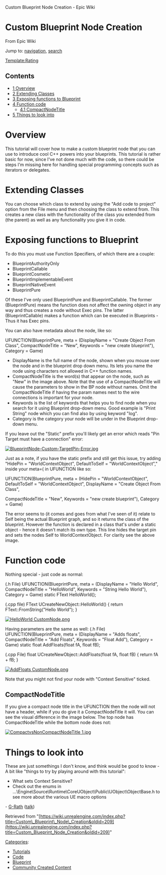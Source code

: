  Custom Blueprint Node Creation - Epic Wiki             

 

Custom Blueprint Node Creation
==============================

From Epic Wiki

Jump to: [navigation](#mw-head), [search](#p-search)

[Template:Rating](/index.php?title=Template:Rating&action=edit&redlink=1 "Template:Rating (page does not exist)")

Contents
--------

*   [1 Overview](#Overview)
*   [2 Extending Classes](#Extending_Classes)
*   [3 Exposing functions to Blueprint](#Exposing_functions_to_Blueprint)
*   [4 Function code](#Function_code)
    *   [4.1 CompactNodeTitle](#CompactNodeTitle)
*   [5 Things to look into](#Things_to_look_into)

Overview
========

This tutorial will cover how to make a custom blueprint node that you can use to introduce cool C++ powers into your blueprints. This tutorial is rather basic for now, since I've not done much with the code, so there could be steps I'm missing here for handling special programming concepts such as iterators or delegates.

Extending Classes
=================

You can choose which class to extend by using the "Add code to project" option from the File menu and then choosing the class to extend from. This creates a new class with the functionality of the class you extended from (the parent) as well as any functionality you give it in code.

Exposing functions to Blueprint
===============================

To do this you must use Function Specifiers, of which there are a couple:

*   BlueprintAuthorityOnly
*   BlueprintCallable
*   BlueprintCosmetic
*   BlueprintImplementableEvent
*   BlueprintNativeEvent
*   BlueprintPure

Of these I've only used BlueprintPure and BlueprintCallable. The former (BlueprintPure) means the function does not affect the owning object in any way and thus creates a node without Exec pins. The latter (BlueprintCallable) makes a function which can be executed in Blueprints - Thus it has Exec pins.

You can also have metadata about the node, like so:

<syntaxhighlight lang="Cpp"> UFUNCTION(BlueprintPure, meta = (DisplayName = "Create Object From Class", CompactNodeTitle = "New", Keywords = "new create blueprint"), Category = Game) </syntaxhighlight>

*   DisplayName is the full name of the node, shown when you mouse over the node and in the blueprint drop down menu. Its lets you name the node using characters not allowed in C++ function names.
*   CompactNodeTitle is the word(s) that appear on the node, such as "New" in the image above. Note that the use of a CompactNodeTitle will cause the parameters to show in the BP node without names. Omit the CompactNodeTitle if having the param names next to the wire connections is important for your node.
*   Keywords is the list of keywords that helps you to find node when you search for it using Blueprint drop-down menu. Good example is "Print String" node which you can find also by using keyword "log".
*   Category is the category your node will be under in the Blueprint drop-down menu.

If you leave out the "Static" prefix you'll likely get an error which reads "Pin Target must have a connection" error:

[![BlueprintNode-Custom-TargetPin-Error.jpg](https://d26ilriwvtzlb.cloudfront.net/a/a7/BlueprintNode-Custom-TargetPin-Error.jpg)](/index.php?title=File:BlueprintNode-Custom-TargetPin-Error.jpg)  

Just as a note, if you have the static prefix and still get this issue, try adding "HidePin = "WorldContextObject", DefaultToSelf = "WorldContextObject"," inside your meta=( in UFUNCTION like so:

<syntaxhighlight lang="Cpp"> UFUNCTION(BlueprintPure, meta = (HidePin = "WorldContextObject", DefaultToSelf = "WorldContextObject", DisplayName = "Create Object From Class",

CompactNodeTitle = "New", Keywords = "new create blueprint"), Category = Game)

</syntaxhighlight>

The error seems to (it comes and goes from what I've seen of it) relate to Self being the actual Blueprint graph, and so it returns the class of the blueprint. However the function is declared in a class that's under a static object - hence it doesn't match its own type. This line hides the target pin and sets the nodes Self to WorldContextObject. For clarity see the above image.

Function code
=============

Nothing special - just code as normal:

<syntaxhighlight lang="Cpp"> (.h File) UFUNCTION(BlueprintPure, meta = (DisplayName = "Hello World", CompactNodeTitle = "HelloWorld", Keywords = "String Hello World"), Category = Game) static FText HelloWorld();

(.cpp file) FText UCreateNewObject::HelloWorld() { return FText::FromString("Hello World"); } </syntaxhighlight>

[![HelloWorld CustomNode.png](https://d26ilriwvtzlb.cloudfront.net/f/f3/HelloWorld_CustomNode.png)](/index.php?title=File:HelloWorld_CustomNode.png)  

Having parameters are the same as well: <syntaxhighlight lang="Cpp"> (.h File) UFUNCTION(BlueprintPure, meta = (DisplayName = "Adds floats", CompactNodeTitle = "Add Floats", Keywords = "Float Add"), Category = Game) static float AddFloats(float fA, float fB);

(.cpp File) float UCreateNewObject::AddFloats(float fA, float fB) { return fA + fB; } </syntaxhighlight>

[![AddFloats CustomNode.png](https://d26ilriwvtzlb.cloudfront.net/2/2c/AddFloats_CustomNode.png)](/index.php?title=File:AddFloats_CustomNode.png)  

Note that you might not find your node with "Context Sensitive" ticked.

CompactNodeTitle
----------------

If you give a compact node title in the UFUNCTION then the node will not have a header, while if you do give it a CompactNodeTitle it will. You can see the visual difference in the image below. The top node has CompactNodeTitle while the bottom node does not:

[![CompactvsNonCompactNodeTitle 1.jpg](https://d26ilriwvtzlb.cloudfront.net/8/83/CompactvsNonCompactNodeTitle_1.jpg)](/index.php?title=File:CompactvsNonCompactNodeTitle_1.jpg)  

Things to look into
===================

These are just somethings I don't know, and think would be good to know - A bit like "things to try by playing around with this tutorial":

*   What sets Context Sensitive?
*   Check out the enums in ...\\Engine\\Source\\Runtime\\CoreUObject\\Public\\UObject\\ObjectBase.h to see more about the various UE macro options

\- [G-Rath](/index.php?title=User:G-Rath&action=edit&redlink=1 "User:G-Rath (page does not exist)") ([talk](/index.php?title=User_talk:G-Rath&action=edit&redlink=1 "User talk:G-Rath (page does not exist)"))

Retrieved from "[https://wiki.unrealengine.com/index.php?title=Custom\_Blueprint\_Node\_Creation&oldid=209](https://wiki.unrealengine.com/index.php?title=Custom_Blueprint_Node_Creation&oldid=209)"

[Categories](/index.php?title=Special:Categories "Special:Categories"):

*   [Tutorials](/index.php?title=Category:Tutorials&action=edit&redlink=1 "Category:Tutorials (page does not exist)")
*   [Code](/index.php?title=Category:Code "Category:Code")
*   [Blueprint](/index.php?title=Category:Blueprint "Category:Blueprint")
*   [Community Created Content](/index.php?title=Category:Community_Created_Content "Category:Community Created Content")